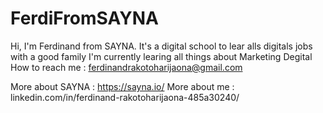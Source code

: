 # FerdiFromSAYNA
Hi, I'm Ferdinand from SAYNA. It's a digital school to lear alls digitals jobs with a good family 
I'm currently learing all things about Marketing Degital
How to reach me : ferdinandrakotoharijaona@gmail.com

More about SAYNA : https://sayna.io/
More about me : linkedin.com/in/ferdinand-rakotoharijaona-485a30240/
